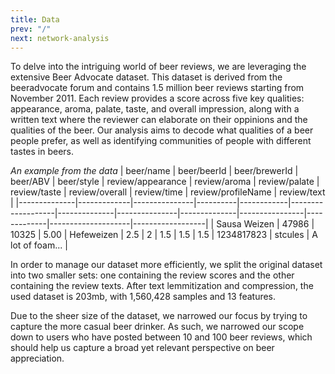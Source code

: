 ```yaml
---
title: Data 
prev: "/"
next: network-analysis
---
```


To delve into the intriguing world of beer reviews, we are leveraging the extensive Beer Advocate dataset. This dataset is derived from the beeradvocate forum and contains 1.5 million beer reviews starting from November 2011. Each review provides a score across five key qualities: appearance, aroma, palate, taste, and overall impression, along with a written text where the reviewer can elaborate on their oppinions and the qualities of the beer. Our analysis aims to decode what qualities of a beer people prefer, as well as identifying communities of people with different tastes in beers.

*An example from the data*
| beer/name    | beer/beerId | beer/brewerId | beer/ABV | beer/style | review/appearance | review/aroma | review/palate | review/taste | review/overall | review/time | review/profileName | review/text      |
|--------------|-------------|---------------|----------|------------|-------------------|--------------|---------------|--------------|----------------|-------------|--------------------|------------------|
| Sausa Weizen | 47986       | 10325         | 5.00     | Hefeweizen | 2.5               | 2            | 1.5           | 1.5          | 1.5            | 1234817823  | stcules            | A lot of foam... |

In order to manage our dataset more efficiently, we split the original dataset into two smaller sets: one containing the review scores and the other containing the review texts. After text lemmitization and compression, the used dataset is 203mb, with 1,560,428 samples and 13 features.

Due to the sheer size of the dataset, we narrowed our focus by trying to capture the more casual beer drinker. As such, we narrowed our scope down to users who have posted between 10 and 100 beer reviews, which should help us capture a broad yet relevant perspective on beer appreciation. 